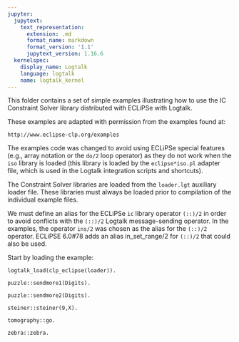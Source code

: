 ```yaml
---
jupyter:
  jupytext:
    text_representation:
      extension: .md
      format_name: markdown
      format_version: '1.1'
      jupytext_version: 1.16.6
  kernelspec:
    display_name: Logtalk
    language: logtalk
    name: logtalk_kernel
---
```


<!--
________________________________________________________________________

This file is part of Logtalk <https://logtalk.org/>  
SPDX-FileCopyrightText: 1998-2025 Paulo Moura <pmoura@logtalk.org>  
SPDX-License-Identifier: Apache-2.0

Licensed under the Apache License, Version 2.0 (the "License");
you may not use this file except in compliance with the License.
You may obtain a copy of the License at

    http://www.apache.org/licenses/LICENSE-2.0

Unless required by applicable law or agreed to in writing, software
distributed under the License is distributed on an "AS IS" BASIS,
WITHOUT WARRANTIES OR CONDITIONS OF ANY KIND, either express or implied.
See the License for the specific language governing permissions and
limitations under the License.
________________________________________________________________________
-->

This folder contains a set of simple examples illustrating how to use the IC 
Constraint Solver library distributed with ECLiPSe with Logtalk.

These examples are adapted with permission from the examples found at:

	http://www.eclipse-clp.org/examples

The examples code was changed to avoid using ECLiPSe special features (e.g., 
array notation or the `do/2` loop operator) as they do not work when the `iso` 
library is loaded (this library is loaded by the `eclipse*iso.pl` adapter 
file, which is used in the Logtalk integration scripts and shortcuts).

The Constraint Solver libraries are loaded from the `loader.lgt` auxiliary 
loader file. These libraries must always be loaded prior to compilation of 
the individual example files.

We must define an alias for the ECLiPSe `ic` library operator `(::)/2` in order 
to avoid conflicts with the `(::)/2` Logtalk message-sending operator. In the 
examples, the operator `ins/2` was chosen as the alias for the `(::)/2` operator.
ECLiPSE 6.0#78 adds an alias in_set_range/2 for `(::)/2` that could also be used.

Start by loading the example:

```logtalk
logtalk_load(clp_eclipse(loader)).
```

```logtalk
puzzle::sendmore1(Digits).
```

<!--
Digits = [9, 5, 6, 7, 1, 0, 8, 2].
-->

```logtalk
puzzle::sendmore2(Digits).
```

<!--
Digits = [9, 5, 6, 7, 1, 0, 8, 2].
-->

```logtalk
steiner::steiner(9,X).
```

<!--
X = [[1, 2, 3], [1, 4, 5], [1, 6, 7], [1, 8, 9], [2, 4, 6], [2, 5, 8], [2, 7, 9], [3, 4, 9], [3, 5, 7], [3, 6, 8], [4, 7, 8], [5, 6, 9]] ;
X = [[1, 2, 3], [1, 4, 5], [1, 6, 7], [1, 8, 9], [2, 4, 6], [2, 5, 8], [2, 7, 9], [3, 4, 9], [3, 5, 7], [3, 6, 8], [4, 7, 8], [5, 6, 9]] ;
X = [[1, 2, 3], [1, 4, 5], [1, 6, 7], [1, 8, 9], [2, 4, 6], [2, 5, 8], [2, 7, 9], [3, 4, 9], [3, 5, 7], [3, 6, 8], [5, 6, 9], [4, 7, 8]] ;
(etc)
-->

```logtalk
tomography::go.
```

<!--
    0 0 7 1 6 3 4 5 2 7 0 0
 0                         
 0                         
 8      * * * * * * * *    
 2      *             *    
 6      *   * * * *   *    
 4      *   *     *   *    
 5      *   *   * *   *    
 3      *   *         *    
 7      *   * * * * * *    
 0                         
 0                         

true.
-->

```logtalk
zebra::zebra.
```

<!--
The japanese owns the zebra
The norwegian drinks water

true.
-->
